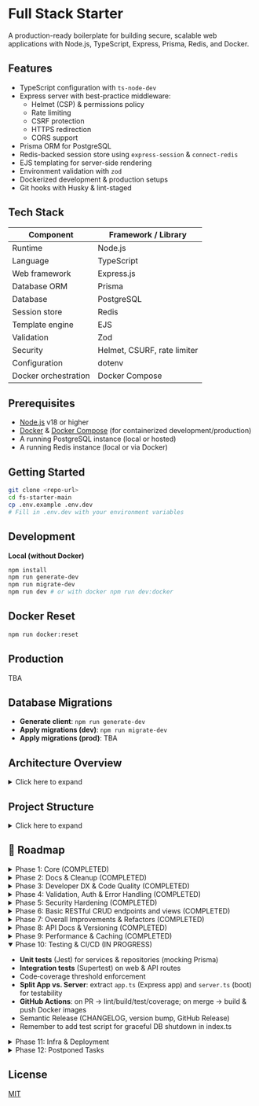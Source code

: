 # Full Stack Starter

A production-ready boilerplate for building secure, scalable web applications with Node.js, TypeScript, Express, Prisma, Redis, and Docker.

## Features

- TypeScript configuration with `ts-node-dev`
- Express server with best-practice middleware:
  - Helmet (CSP) & permissions policy
  - Rate limiting
  - CSRF protection
  - HTTPS redirection
  - CORS support
- Prisma ORM for PostgreSQL
- Redis-backed session store using `express-session` & `connect-redis`
- EJS templating for server-side rendering
- Environment validation with `zod`
- Dockerized development & production setups
- Git hooks with Husky & lint-staged

## Tech Stack

| Component            | Framework / Library         |
| -------------------- | --------------------------- |
| Runtime              | Node.js                     |
| Language             | TypeScript                  |
| Web framework        | Express.js                  |
| Database ORM         | Prisma                      |
| Database             | PostgreSQL                  |
| Session store        | Redis                       |
| Template engine      | EJS                         |
| Validation           | Zod                         |
| Security             | Helmet, CSURF, rate limiter |
| Configuration        | dotenv                      |
| Docker orchestration | Docker Compose              |

## Prerequisites

- [Node.js](https://nodejs.org/) v18 or higher
- [Docker](https://www.docker.com/) & [Docker Compose](https://docs.docker.com/compose/) (for containerized development/production)
- A running PostgreSQL instance (local or hosted)
- A running Redis instance (local or via Docker)

## Getting Started

```bash
git clone <repo-url>
cd fs-starter-main
cp .env.example .env.dev
# Fill in .env.dev with your environment variables
```

## Development

**Local (without Docker)**

```bash
npm install
npm run generate-dev
npm run migrate-dev
npm run dev # or with docker npm run dev:docker

```

## Docker Reset

```bash
npm run docker:reset

```

## Production

TBA

## Database Migrations

- **Generate client**: `npm run generate-dev`
- **Apply migrations (dev)**: `npm run migrate-dev`
- **Apply migrations (prod)**: TBA

## Architecture Overview

<details>
<summary>Click here to expand</summary>

This project follows a **Clean, Layered Architecture** (also known as n-tier or Onion Architecture). This approach cleanly separates concerns into discrete layers, making the codebase more maintainable, testable, and scalable.

```text
Client
  ↓
Express & Middleware
(src/index.ts + src/middlewares)
  ↓
Routing → Controllers
(src/api & src/web)
  ↓
Services
(src/domains/*/services.ts)            ← Business logic
  ↓
Repositories
(src/domains/*/repositories.ts)       ← Data-access abstraction
  ↓
Prisma Client & Redis
(src/infrastructures/*)               ← Concrete adapters
```

---

### 1. Presentation Layer

**Purpose:** Handle HTTP concerns (routing, validation, request/response shaping, and view rendering).

- **Entry Point** (`src/index.ts`)

  - Bootstraps Express, applies global middleware (Helmet, CORS, rate-limit, CSRF, HTTPS redirect), and mounts API & Web routers.

- **API Routes** (`src/api/v1/…`)

  - Versioned JSON endpoints under `/api/v1`.
  - Each resource (e.g. `sessions`, `users`) has:
  - `router.ts` – defines routes.
  - `controllers.ts` – handles request/response, calls services.
  - `schemas.ts` – Zod schemas for validation.

- **Web Routes** (`src/web/…`)

  - EJS-based server-rendered views in `components/` and `pages/`.
  - `router.ts` and `controllers.ts` render pages (e.g. login, register, admin).

---

### 2. Domain Layer

**Purpose:** Encapsulate core business rules and use-case logic, independent of web or database frameworks.

- **Services** (`src/domains/{sessions,users}/services.ts`)

  - Orchestrate use cases (e.g. “register user”, “create session”).

- **Repositories** (`src/domains/{sessions,users}/repositories.ts`)

  - Define abstract data-access methods (e.g. `findByEmail`, `createSession`).

> These modules never import Express, HTTP, or view libraries—only plain TypeScript/JavaScript.

---

### 3. Infrastructure Layer

**Purpose:** Provide concrete implementations for external systems (database, cache, sessions, etc.).

- **Database** (`src/infrastructures/db.ts`)

  - Exports a singleton Prisma client connected to PostgreSQL.

- **Cache / Session Store** (`src/infrastructures/redis-client.ts`)

  - Exports a Redis client for `express-session`.

- **Security & Ops**

  - Centralized CORS policies (`cors.ts`), Content Security Policy headers (`csp.ts`), and graceful shutdown logic (`shutdown.ts`).

> Repositories import these adapters to persist and retrieve data.

---

### 4. Cross-Cutting Concerns

**Purpose:** Shared utilities and middleware used across multiple layers.

- **Errors** (`src/errors/…`)

  - Custom HTTP error classes (`custom-errors.ts`) and Prisma-specific error mappings (`prisma-errors.ts`).

- **Middleware** (`src/middlewares/…`)

  - Error handling (`api-error-handler.ts`), async wrapper (`async-handler.ts`), permission checks, view-locals injection, etc.

- **Utilities** (`src/utils/…`)

  - Common helpers (e.g. error formatting, enums).

- **Configuration** (`src/config/env.ts`)

  - Loads and validates environment variables via Zod, exposing a typed `config` object.

---

## Request Flow (Example)

1. **HTTP & Middleware**

   - Incoming request → global middleware (security, parsing)

2. **Routing**

   - URL & method determine whether to hit an API or Web router.

3. **Controller**

   - Validates input (Zod), calls the appropriate Service, sends JSON or renders an EJS view.

4. **Service**

   - Implements business logic, calls Repository methods.

5. **Repository**

   - Calls Prisma or Redis to persist/retrieve data.

6. **Response**

   - Data bubbles back through Service → Controller → client.

---

## Benefits of This Architecture

1. **Separation of Concerns**

   - Each layer has a single responsibility, simplifying both comprehension and maintenance.

2. **Testability**

   - Services and repositories can be unit-tested in isolation by mocking out infrastructure adapters.

3. **Scalability**

   - Add new interfaces (e.g. GraphQL) or swap out Prisma for another ORM with minimal impact on core business logic.

4. **Maintainability**

   - Clear folder boundaries guide contributors:

     - **`domains/`** for business logic
     - **`api/`** / **`web/`** for endpoints
     - **`infrastructures/`** for external integrations

</details>

## Project Structure

<details>
<summary>Click here to expand</summary>

## Project Structure

```plaintext
- .dockerignore
- .env.example
- .gitignore
- .husky/
  - commit-msg
  - pre-commit
- .lintstagedrc.json
- .prettierignore
- .prettierrc
- Dockerfile.dev
- Dockerfile.prod
- README.md
- commitlint.config.js
- docker-compose.dev.yaml
- docker-compose.prod.yaml
- eslint.config.mjs
- package.json
- package-lock.json
- tsconfig.json
- prisma/
  - schema.prisma
  - migrations/
    - ...
- src/
  - index.ts
  - api/
    - v1/
      - router.ts
      - sessions/
        - controllers.ts
        - router.ts
        - schemas.ts
      - users/
        - controllers.ts
        - router.ts
        - schemas.ts
  - config/
    - env.ts
  - domains/
    - sessions/
      - repositories.ts
      - services.ts
    - users/
      - repositories.ts
      - services.ts
  - errors/
    - custom-errors.ts
    - prisma-errors.ts
  - infrastructures/
    - cors.ts
    - csp.ts
    - db.ts
    - redis-client.ts
    - shutdown.ts
  - middlewares/
    - api-error-handler.ts
    - async-handler.ts
    - https-redirect.ts
    - permission-policy.ts
    - rate-limiter.ts
    - session.ts
    - validation.ts
    - view-locals.ts
  - utils/
    - api-error-responder.ts
    - enums.ts
  - web/
    - components/
      - footer.ejs
      - header.ejs
    - pages/
      - 404.ejs
      - 500.ejs
      - admin.ejs
      - csrf-error.ejs
      - home.ejs
      - layout.ejs
      - login.ejs
      - register.ejs
    - public/
      - css/
        - login.css
        - register.css
        - reset.css
    - router.ts
    - controllers.ts
```

</details>

## 🚀 Roadmap

<details>
<summary>Phase 1: Core (COMPLETED)</summary>

- **Public GitHub repo**  
  – Comprehensive `README.md` with run/build instructions, `.env.example`, visible TODO/Roadmap.
- **TypeScript + Node.js + Express**  
  – ES‑module setup, `tsconfig.json`, dev/build/npm scripts (`dev`, `build`, `start`, `dev:docker`).
- **Clean, Layered Architecture**  
  – `/src/routes → controllers → services → repositories → Prisma client`  
  – Shared **utils** (`asyncHandler`, custom errors), centralized **config** loader.
- **Prisma ORM**  
  – Type‑safe models, migrations, singleton client.
- **Hybrid Web + API**  
  – EJS‑templated pages, plus `/api` JSON endpoints.
- **Modular Routing**  
  – Distinct `web` vs `api` routers; plug‑and‑play controllers.
- **Security Foundations**  
  – Helmet for headers (custom CSP on `/`), global error handler, production‑only rate limiter.
- **DevOps‑Ready**  
  – Docker‑first: dev/prod `Dockerfile`s + Compose files (`docker-compose.dev.yaml`, `docker-compose.prod.yaml`), `dev:docker` script.
- **Environment Safety**  
  – dotenv (`.env.dev`, `.env.prod`, `.env.example`).
- **Linting & Formatting**  
  – ESLint + Prettier, Husky pre‑commit hook, commitlint (format & lint).
- **Static Assets & Lifecycle**  
  – `express.static` support, well‑defined npm lifecycle scripts.
- Centralize HTTP error classes → map in global handler
- **HTTP Error hierarchy**: implement `BadRequestError`, `NotFoundError`, etc. subclasses
</details>

<details>
<summary>Phase 2: Docs & Cleanup (COMPLETED)</summary>

- Sync **README** → code (all existing routes, remove “projects”/“blog” stubs)
- Orphaned views: implement or delete `projects.ejs`/`blog.ejs`
- Add ASCII/folder diagram of `/src/{routes,controllers,services,repositories,utils,config,views}`
- **Factor EJS layout partials**: extract shared header/footer into partials
- **Ensure middleware ordering**: register `helmet()`, `cors()`, etc. before body‑parsers and routes
</details>

<details>
<summary>Phase 3: Developer DX & Code Quality (COMPLETED)</summary>

- **Path Aliases** (`@controllers/*`, `@services/*`, etc.) → refactor deep imports
- ESLint/Prettier lockdown on `.ts`, `.ejs`, `.json` via Husky
- **Install & configure lint‑staged** for faster, scoped pre‑commit checks
</details>

<details>
<summary>Phase 4: Validation, Auth & Error Handling (COMPLETED)</summary>

- Request schemas (Zod or Joi) for auth, user, future CRUD
- **Config validation at startup**: use Zod/Joi to validate `process.env` on boot
- **Type‑safe config exports**: wrap validated env in a typed config object
- **Prisma type reuse**: leverage generated `Prisma.*` types instead of custom interfaces
- **Prisma connection handling**: ensure singleton client disconnects gracefully on shutdown
  </details>

<details>
<summary>Phase 5: Security Hardening (COMPLETED)</summary>

- CSRF (`csurf`) on all web forms; inject tokens in EJS
  - **DRY shared view data**: add middleware to inject common `res.locals` (user session,user info, CSRF tokens) into all renders
- CORS lock‑down to known origins
- HTTPS‑only enforcement in production
- Secure cookies/sessions (`secure`, `httpOnly`, `sameSite`)
- Different helmets for API and WEB
</details>

<details>
<summary>Phase 6: Basic RESTful CRUD endpoints and views (COMPLETED)</summary>

- Create Register page (basic UI)
- Create Login page (basic UI)
- Session restful endpoint
- User restful endpoint
- Add an auth requiring page
- Route guard for api
- Route guard for web

</details>

<details>
<summary>Phase 7: Overall Improvements & Refactors (COMPLETED)</summary>

- Add prisma errors into error handling middleware
- Domain Layer Purity ? There is leak
- Change file organization
- Update README.md
- Refactor error structure from string[] to Record<string, string>
- Make sure all the middlewares in index.ts and router files are working as intended
- Sanitize Data to Prevent Injection Attacks
- Structured logging (Pino for JSON output, log levels)
- Add retry strategy to redis client
</details>

<details>
<summary>Phase 8: API Docs & Versioning (COMPLETED)</summary>

- OpenAPI/Swagger spec (`/docs/openapi.yaml`) + Swagger UI at `/docs`
- **API versioning strategy**: mount routes under `/api/v1`, update docs accordingly
</details>

<details>
<summary>Phase 9: Performance & Caching (COMPLETED)</summary>

- Template caching (in‑memory)
- DB query optimization & indexing
- Response compression middleware
</details>

<details open>
<summary>Phase 10: Testing & CI/CD (IN PROGRESS)</summary>

- **Unit tests** (Jest) for services & repositories (mocking Prisma)
- **Integration tests** (Supertest) on web & API routes
- Code‑coverage threshold enforcement
- **Split App vs. Server**: extract `app.ts` (Express app) and `server.ts` (boot) for testability
- **GitHub Actions**: on PR → lint/build/test/coverage; on merge → build & push Docker images
- Semantic Release (CHANGELOG, version bump, GitHub Release)
- Remember to add test script for graceful DB shutdown in index.ts
</details>
<details>
<summary>Phase 11: Infra & Deployment</summary>

- Multi‑stage Docker builds for minimal images
- **NGINX**: reverse‑proxy configuration & SSL termination
- **pgAdmin**: containerized database management
- **Container & DB health checks**: ensure app and database readiness & liveness
- **Database backups**: scheduled dumps & point‑in‑time recovery
- Kubernetes + Helm charts (Deployment, Service, Ingress)
- Terraform (DB, cache, LB)
- Blue/Green or canary deploy strategy
</details>

<details>
<summary>Phase 12: Postponed Tasks</summary>

- `/metrics` endpoint for Prometheus
- health-check endpoint to monitor Redis availability.
- Sentry integration + alerting
- Persistent session with express session
- Document Docker Compose usage
- Add how to run in prod into README.md
- Add how to deploy into README.md
- **Docker Live Reload --watch** Docker doesn't live reload FE. Fix it.
- **Transaction boundaries**: wrap multi‑step operations in `prisma.$transaction(…)`
- different entry points for api and web
- Infrastructure vs Middleware. Some files are misplaced.
- Static‑asset CDN + cache headers
</details>

## License

[MIT](https://chatgpt.com/c/LICENSE)
